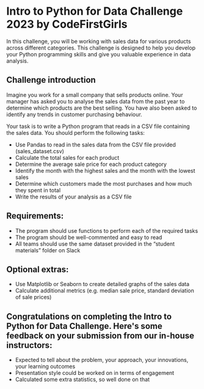 # Intro to Python for Data Challenge 2023 by CodeFirstGirls
In this challenge, you will be working with sales data for various products across different categories. This challenge is designed to help you develop your Python programming skills and give you valuable experience in data analysis.

## Challenge introduction
Imagine you work for a small company that sells products online. Your manager has asked you to analyse the sales data from the past year to determine which products are the best selling. You have also been asked to identify any trends in customer purchasing behaviour. 

Your task is to write a Python program that reads in a CSV file containing the sales data. You should  perform  the following tasks:

- Use Pandas to read in the sales data from the CSV file provided (sales_dataset.csv)
- Calculate the total sales for each product 
- Determine the average sale price for each product category 
- Identify the month with the highest sales and the month with the lowest sales
- Determine which customers made the most purchases and how much they spent in total
- Write the results of your analysis as a CSV file

## Requirements:

- The program should use functions to perform each of the required tasks
- The program should be well-commented and easy to read
- All teams should use the same dataset provided in the “student materials” folder on Slack 

## Optional extras:

- Use Matplotlib or Seaborn to create detailed graphs of the sales data
- Calculate additional metrics (e.g. median sale price, standard deviation of sale prices)

## Congratulations on completing the Intro to Python for Data Challenge. Here's some feedback on your submission from our in-house instructors:
* Expected to tell about the problem, your approach, your innovations, your learning outcomes
* Presentation style could be worked on in terms of engagement
* Calculated some extra statistics, so well done on that

